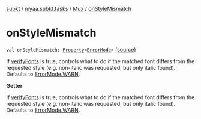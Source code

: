 [subkt](../../index.md) / [myaa.subkt.tasks](../index.md) / [Mux](index.md) / [onStyleMismatch](./on-style-mismatch.md)

# onStyleMismatch

`val onStyleMismatch: `[`Property`](https://docs.gradle.org/current/javadoc/org/gradle/api/provider/Property.html)`<`[`ErrorMode`](../-error-mode/index.md)`>` [(source)](https://github.com/Myaamori/SubKt/blob/0.1.13/src/main/kotlin/myaa/subkt/tasks/muxtask.kt#L652)

If [verifyFonts](../../myaa.subkt.tasks.utils/verify-fonts.md) is true, controls what to do if the matched font
differs from the requested style (e.g. non-italic was requested, but only italic found).
Defaults to [ErrorMode.WARN](../-error-mode/-w-a-r-n.md).

**Getter**

If [verifyFonts](../../myaa.subkt.tasks.utils/verify-fonts.md) is true, controls what to do if the matched font
differs from the requested style (e.g. non-italic was requested, but only italic found).
Defaults to [ErrorMode.WARN](../-error-mode/-w-a-r-n.md).

